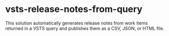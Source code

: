 # vsts-release-notes-from-query
This solution automatically generates release notes from work items returned in a VSTS query and publishes them as a CSV, JSON, or HTML file.
